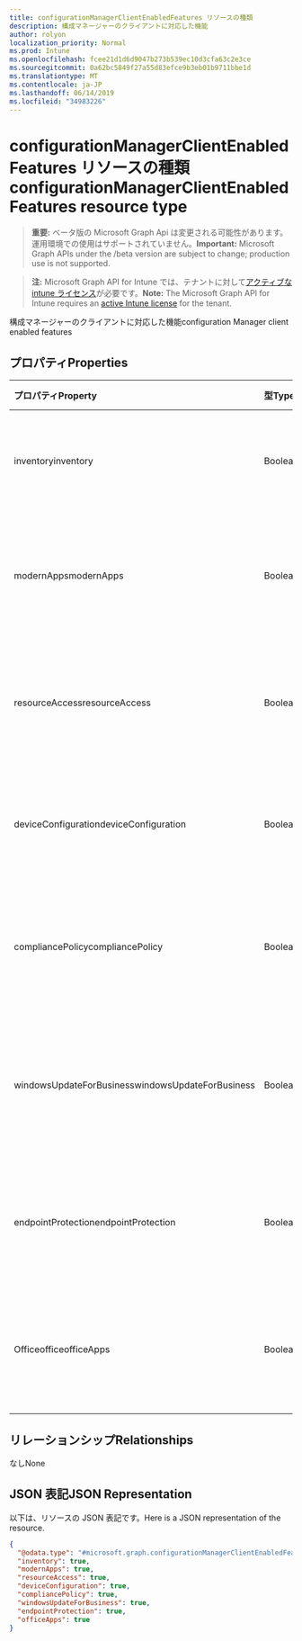 ```yaml
---
title: configurationManagerClientEnabledFeatures リソースの種類
description: 構成マネージャーのクライアントに対応した機能
author: rolyon
localization_priority: Normal
ms.prod: Intune
ms.openlocfilehash: fcee21d1d6d9047b273b539ec10d3cfa63c2e3ce
ms.sourcegitcommit: 0a62bc5849f27a55d83efce9b3eb01b9711bbe1d
ms.translationtype: MT
ms.contentlocale: ja-JP
ms.lasthandoff: 06/14/2019
ms.locfileid: "34983226"
---
```

# <a name="configurationmanagerclientenabledfeatures-resource-type"></a><span data-ttu-id="2dacc-103">configurationManagerClientEnabledFeatures リソースの種類</span><span class="sxs-lookup"><span data-stu-id="2dacc-103">configurationManagerClientEnabledFeatures resource type</span></span>

> <span data-ttu-id="2dacc-104">**重要:** ベータ版の Microsoft Graph Api は変更される可能性があります。運用環境での使用はサポートされていません。</span><span class="sxs-lookup"><span data-stu-id="2dacc-104">**Important:** Microsoft Graph APIs under the /beta version are subject to change; production use is not supported.</span></span>

> <span data-ttu-id="2dacc-105">**注:** Microsoft Graph API for Intune では、テナントに対して[アクティブな intune ライセンス](https://go.microsoft.com/fwlink/?linkid=839381)が必要です。</span><span class="sxs-lookup"><span data-stu-id="2dacc-105">**Note:** The Microsoft Graph API for Intune requires an [active Intune license](https://go.microsoft.com/fwlink/?linkid=839381) for the tenant.</span></span>

<span data-ttu-id="2dacc-106">構成マネージャーのクライアントに対応した機能</span><span class="sxs-lookup"><span data-stu-id="2dacc-106">configuration Manager client enabled features</span></span>

## <a name="properties"></a><span data-ttu-id="2dacc-107">プロパティ</span><span class="sxs-lookup"><span data-stu-id="2dacc-107">Properties</span></span>
|<span data-ttu-id="2dacc-108">プロパティ</span><span class="sxs-lookup"><span data-stu-id="2dacc-108">Property</span></span>|<span data-ttu-id="2dacc-109">型</span><span class="sxs-lookup"><span data-stu-id="2dacc-109">Type</span></span>|<span data-ttu-id="2dacc-110">説明</span><span class="sxs-lookup"><span data-stu-id="2dacc-110">Description</span></span>|
|:---|:---|:---|
|<span data-ttu-id="2dacc-111">inventory</span><span class="sxs-lookup"><span data-stu-id="2dacc-111">inventory</span></span>|<span data-ttu-id="2dacc-112">Boolean</span><span class="sxs-lookup"><span data-stu-id="2dacc-112">Boolean</span></span>|<span data-ttu-id="2dacc-113">在庫が Intune によって管理されているかどうか</span><span class="sxs-lookup"><span data-stu-id="2dacc-113">Whether inventory is managed by Intune</span></span>|
|<span data-ttu-id="2dacc-114">modernApps</span><span class="sxs-lookup"><span data-stu-id="2dacc-114">modernApps</span></span>|<span data-ttu-id="2dacc-115">Boolean</span><span class="sxs-lookup"><span data-stu-id="2dacc-115">Boolean</span></span>|<span data-ttu-id="2dacc-116">モダン アプリケーションが Intune によって管理されているかどうか</span><span class="sxs-lookup"><span data-stu-id="2dacc-116">Whether modern application is managed by Intune</span></span>|
|<span data-ttu-id="2dacc-117">resourceAccess</span><span class="sxs-lookup"><span data-stu-id="2dacc-117">resourceAccess</span></span>|<span data-ttu-id="2dacc-118">Boolean</span><span class="sxs-lookup"><span data-stu-id="2dacc-118">Boolean</span></span>|<span data-ttu-id="2dacc-119">リソース アクセスが Intune によって管理されているかどうか</span><span class="sxs-lookup"><span data-stu-id="2dacc-119">Whether resource access is managed by Intune</span></span>|
|<span data-ttu-id="2dacc-120">deviceConfiguration</span><span class="sxs-lookup"><span data-stu-id="2dacc-120">deviceConfiguration</span></span>|<span data-ttu-id="2dacc-121">Boolean</span><span class="sxs-lookup"><span data-stu-id="2dacc-121">Boolean</span></span>|<span data-ttu-id="2dacc-122">デバイス構成が Intune によって管理されているかどうか</span><span class="sxs-lookup"><span data-stu-id="2dacc-122">Whether device configuration is managed by Intune</span></span>|
|<span data-ttu-id="2dacc-123">compliancePolicy</span><span class="sxs-lookup"><span data-stu-id="2dacc-123">compliancePolicy</span></span>|<span data-ttu-id="2dacc-124">Boolean</span><span class="sxs-lookup"><span data-stu-id="2dacc-124">Boolean</span></span>|<span data-ttu-id="2dacc-125">コンプライアンス ポリシーが Intune によって管理されているかどうか</span><span class="sxs-lookup"><span data-stu-id="2dacc-125">Whether compliance policy is managed by Intune</span></span>|
|<span data-ttu-id="2dacc-126">windowsUpdateForBusiness</span><span class="sxs-lookup"><span data-stu-id="2dacc-126">windowsUpdateForBusiness</span></span>|<span data-ttu-id="2dacc-127">Boolean</span><span class="sxs-lookup"><span data-stu-id="2dacc-127">Boolean</span></span>|<span data-ttu-id="2dacc-128">Windows Update for Business が Intune によって管理されているかどうか</span><span class="sxs-lookup"><span data-stu-id="2dacc-128">Whether Windows Update for Business is managed by Intune</span></span>|
|<span data-ttu-id="2dacc-129">endpointProtection</span><span class="sxs-lookup"><span data-stu-id="2dacc-129">endpointProtection</span></span>|<span data-ttu-id="2dacc-130">Boolean</span><span class="sxs-lookup"><span data-stu-id="2dacc-130">Boolean</span></span>|<span data-ttu-id="2dacc-131">エンドポイント保護が Intune によって管理されているかどうか</span><span class="sxs-lookup"><span data-stu-id="2dacc-131">Whether Endpoint Protection is managed by Intune</span></span>|
|<span data-ttu-id="2dacc-132">Officeoffice</span><span class="sxs-lookup"><span data-stu-id="2dacc-132">officeApps</span></span>|<span data-ttu-id="2dacc-133">Boolean</span><span class="sxs-lookup"><span data-stu-id="2dacc-133">Boolean</span></span>|<span data-ttu-id="2dacc-134">Office アプリケーションが Intune によって管理されているかどうか</span><span class="sxs-lookup"><span data-stu-id="2dacc-134">Whether Office application is managed by Intune</span></span>|

## <a name="relationships"></a><span data-ttu-id="2dacc-135">リレーションシップ</span><span class="sxs-lookup"><span data-stu-id="2dacc-135">Relationships</span></span>
<span data-ttu-id="2dacc-136">なし</span><span class="sxs-lookup"><span data-stu-id="2dacc-136">None</span></span>

## <a name="json-representation"></a><span data-ttu-id="2dacc-137">JSON 表記</span><span class="sxs-lookup"><span data-stu-id="2dacc-137">JSON Representation</span></span>
<span data-ttu-id="2dacc-138">以下は、リソースの JSON 表記です。</span><span class="sxs-lookup"><span data-stu-id="2dacc-138">Here is a JSON representation of the resource.</span></span>
<!-- {
  "blockType": "resource",
  "@odata.type": "microsoft.graph.configurationManagerClientEnabledFeatures"
}
-->
``` json
{
  "@odata.type": "#microsoft.graph.configurationManagerClientEnabledFeatures",
  "inventory": true,
  "modernApps": true,
  "resourceAccess": true,
  "deviceConfiguration": true,
  "compliancePolicy": true,
  "windowsUpdateForBusiness": true,
  "endpointProtection": true,
  "officeApps": true
}
```





